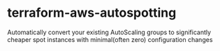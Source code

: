 # terraform-aws-autospotting
Automatically convert your existing AutoScaling groups to significantly cheaper spot instances with minimal(often zero) configuration changes
